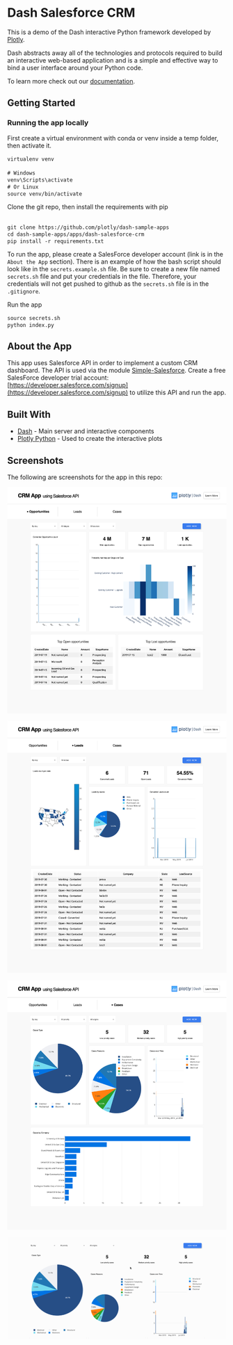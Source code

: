 # Dash Salesforce CRM

This is a demo of the Dash interactive Python framework developed by [Plotly](https://plot.ly/).

Dash abstracts away all of the technologies and protocols required to build an interactive web-based application and is a simple and effective way to bind a user interface around your Python code.

To learn more check out our [documentation](https://plot.ly/dash).

## Getting Started

### Running the app locally

First create a virtual environment with conda or venv inside a temp folder, then activate it.

```
virtualenv venv

# Windows
venv\Scripts\activate
# Or Linux
source venv/bin/activate

```

Clone the git repo, then install the requirements with pip

```

git clone https://github.com/plotly/dash-sample-apps
cd dash-sample-apps/apps/dash-salesforce-crm
pip install -r requirements.txt

```

To run the app, please create a SalesForce developer account (link is in the `About the App` section). There is an example of how the bash script should look like in the `secrets.example.sh` file. Be sure to create a new file named `secrets.sh` file and put your credentials in the file. Therefore, your credentials will not get pushed to github as the `secrets.sh` file is in the `.gitignore`.

Run the app

```
source secrets.sh
python index.py

```

## About the App

This app uses Salesforce API in order to implement a custom CRM dashboard. The API is used via the module [Simple-Salesforce](https://pypi.org/project/simple-salesforce/). Create a free SalesForce developer trial account: [https://developer.salesforce.com/signup](https://developer.salesforce.com/signup) to utilize this API and run the app.

## Built With

- [Dash](https://dash.plot.ly/) - Main server and interactive components
- [Plotly Python](https://plot.ly/python/) - Used to create the interactive plots

## Screenshots

The following are screenshots for the app in this repo:

![Screenshot1](screenshots/opportunities_screenshot.png)

![Screenshot1](screenshots/leads_screenshot.png)

![Screenshot1](screenshots/cases_screenshot.png)

![Animated](screenshots/dash-salesforce-demo.gif)


